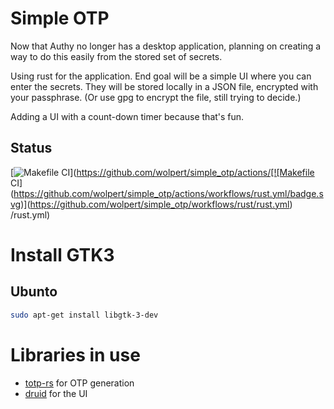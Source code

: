 # Simple OTP

Now that Authy no longer has a desktop application, planning on creating a way 
to do this easily from the stored set of secrets.

Using rust for the application. End goal will be a simple UI where you can 
enter the secrets. They will be stored locally in a JSON file, encrypted with 
your passphrase. (Or use gpg to encrypt the file, still trying to decide.)

Adding a UI with a count-down timer because that's fun.

## Status

[![Makefile CI](https://github.com/wolpert/simple_otp/actions/workflows/rust.yml/badge.svg)](https://github.com/wolpert/simple_otp/actions/[![Makefile CI](https://github.com/wolpert/simple_otp/actions/workflows/rust.yml/badge.svg)](https://github.com/wolpert/simple_otp/workflows/rust/rust.yml)
/rust.yml)

# Install GTK3

## Ubunto
```bash
sudo apt-get install libgtk-3-dev
```

# Libraries in use
- [totp-rs](https://github.com/constantoine/totp-rs) for OTP generation
- [druid](https://github.com/linebender/druid) for the UI
